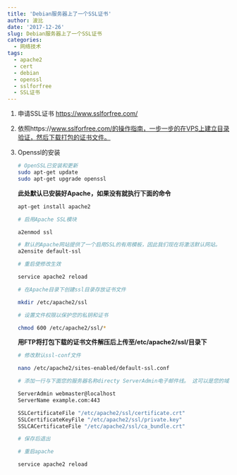 ```yaml
---
title: 'Debian服务器上了一个SSL证书'
author: 波比
date: '2017-12-26'
slug: Debian服务器上了一个SSL证书
categories:
  - 网络技术
tags:
  - apache2
  - cert
  - debian
  - openssl
  - sslforfree
  - SSL证书
---
```


1. 申请SSL证书 https://www.sslforfree.com/

2. 依照https://www.sslforfree.com/的操作指南，一步一步的在VPS上建立目录验证，然后下载打包的证书文件。

3. Openssl的安装

    ```bash
    # OpenSSL已安装和更新
    sudo apt-get update
    sudo apt-get upgrade openssl
    ```

    **此处默认已安装好Apache，如果没有就执行下面的命令**

    ```bash
    apt-get install apache2
    
    # 启用Apache SSL模块
    
    a2enmod ssl
    
    # 默认的Apache网站提供了一个启用SSL的有用模板，因此我们现在将激活默认网站。
    a2ensite default-ssl
    
    # 重启使修改生效
    
    service apache2 reload
    
    # 在Apache目录下创建ssl目录存放证书文件
    
    mkdir /etc/apache2/ssl
    
    # 设置文件权限以保护您的私钥和证书
    
    chmod 600 /etc/apache2/ssl/*
    ```

    **用FTP将打包下载的证书文件解压后上传至/etc/apache2/ssl/目录下**

    ```bash
    # 修改默认ssl-conf文件
    
    nano /etc/apache2/sites-enabled/default-ssl.conf
    
    # 添加一行与下面您的服务器名称directy ServerAdmin电子邮件线。 这可以是您的域名或IP地址：
    
    ServerAdmin webmaster@localhost
    ServerName example.com:443
    
    SSLCertificateFile "/etc/apache2/ssl/certificate.crt"
    SSLCertificateKeyFile "/etc/apache2/ssl/private.key"
    SSLCACertificateFile "/etc/apache2/ssl/ca_bundle.crt"
    
    # 保存后退出
    
    # 重启apache
    
    service apache2 reload
    
    ```
